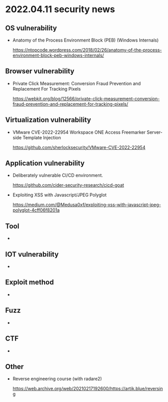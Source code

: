 # 2022.04.11 security news

## OS vulnerability 

* Anatomy of the Process Environment Block (PEB) (Windows Internals)

  https://ntopcode.wordpress.com/2018/02/26/anatomy-of-the-process-environment-block-peb-windows-internals/

## Browser vulnerability

* Private Click Measurement: Conversion Fraud Prevention and Replacement For Tracking Pixels

  https://webkit.org/blog/12566/private-click-measurement-conversion-fraud-prevention-and-replacement-for-tracking-pixels/

## Virtualization vulnerability

* VMware CVE-2022-22954 Workspace ONE Access Freemarker Server-side Template Injection

  https://github.com/sherlocksecurity/VMware-CVE-2022-22954

## Application vulnerability 

* Deliberately vulnerable CI/CD environment.

  https://github.com/cider-security-research/cicd-goat

* Exploiting XSS with Javascript/JPEG Polyglot

  https://medium.com/@Medusa0xf/exploiting-xss-with-javascript-jpeg-polyglot-4cff06f8201a

## Tool

* 

## IOT vulnerability 

* 

## Exploit method

* 

## Fuzz

* 

## CTF

* 

## Other

* Reverse engineering course (with radare2)

  https://web.archive.org/web/20210217192600/https://artik.blue/reversing